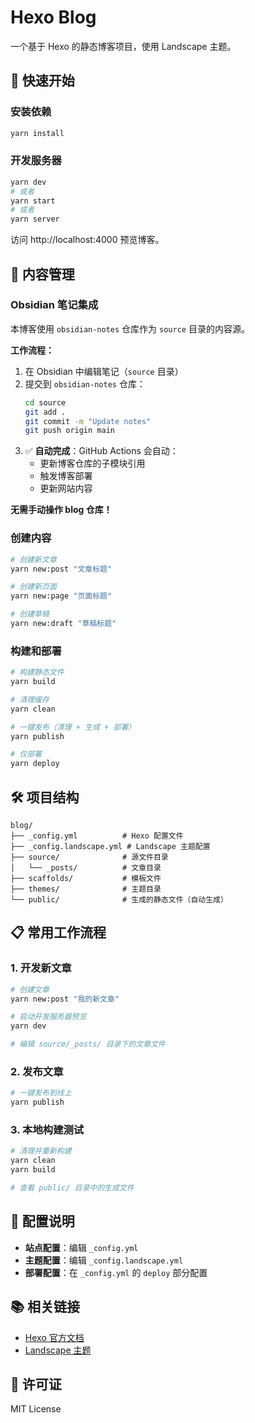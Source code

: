# Hexo Blog

一个基于 Hexo 的静态博客项目，使用 Landscape 主题。

## 🚀 快速开始

### 安装依赖
```bash
yarn install
```

### 开发服务器
```bash
yarn dev
# 或者
yarn start
# 或者
yarn server
```

访问 http://localhost:4000 预览博客。

## 📝 内容管理

### Obsidian 笔记集成
本博客使用 `obsidian-notes` 仓库作为 `source` 目录的内容源。

**工作流程：**
1. 在 Obsidian 中编辑笔记（`source` 目录）
2. 提交到 `obsidian-notes` 仓库：
   ```bash
   cd source
   git add .
   git commit -m "Update notes"
   git push origin main
   ```
3. ✅ **自动完成**：GitHub Actions 会自动：
   - 更新博客仓库的子模块引用
   - 触发博客部署
   - 更新网站内容

**无需手动操作 blog 仓库！**

### 创建内容
```bash
# 创建新文章
yarn new:post "文章标题"

# 创建新页面
yarn new:page "页面标题"

# 创建草稿
yarn new:draft "草稿标题"
```

### 构建和部署
```bash
# 构建静态文件
yarn build

# 清理缓存
yarn clean

# 一键发布（清理 + 生成 + 部署）
yarn publish

# 仅部署
yarn deploy
```

## 🛠️ 项目结构

```
blog/
├── _config.yml          # Hexo 配置文件
├── _config.landscape.yml # Landscape 主题配置
├── source/              # 源文件目录
│   └── _posts/          # 文章目录
├── scaffolds/           # 模板文件
├── themes/              # 主题目录
└── public/              # 生成的静态文件（自动生成）
```

## 📋 常用工作流程

### 1. 开发新文章
```bash
# 创建文章
yarn new:post "我的新文章"

# 启动开发服务器预览
yarn dev

# 编辑 source/_posts/ 目录下的文章文件
```

### 2. 发布文章
```bash
# 一键发布到线上
yarn publish
```

### 3. 本地构建测试
```bash
# 清理并重新构建
yarn clean
yarn build

# 查看 public/ 目录中的生成文件
```

## 🔧 配置说明

- **站点配置**：编辑 `_config.yml`
- **主题配置**：编辑 `_config.landscape.yml`
- **部署配置**：在 `_config.yml` 的 `deploy` 部分配置

## 📚 相关链接

- [Hexo 官方文档](https://hexo.io/zh-cn/docs/)
- [Landscape 主题](https://github.com/hexojs/hexo-theme-landscape)

## 📄 许可证

MIT License
